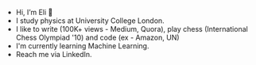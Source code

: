 - Hi, I’m Eli 👋
- I study physics at University College London. 
- I like to write (100K+ views - Medium, Quora), play chess (International Chess Olympiad '10) and code (ex - Amazon, UN)
- I'm currently learning Machine Learning.
- Reach me via LinkedIn.

<!---
elilouise/elilouise is a ✨ special ✨ repository because its `README.md` (this file) appears on your GitHub profile.
You can click the Preview link to take a look at your changes.
--->
